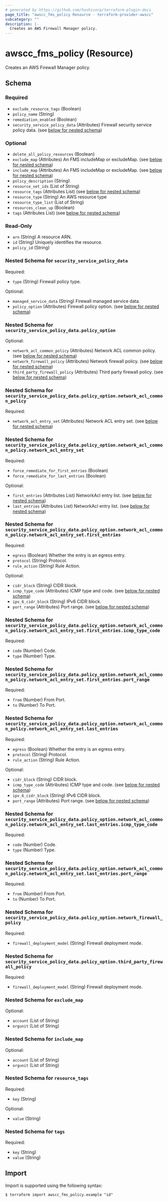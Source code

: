 ```yaml
---
# generated by https://github.com/hashicorp/terraform-plugin-docs
page_title: "awscc_fms_policy Resource - terraform-provider-awscc"
subcategory: ""
description: |-
  Creates an AWS Firewall Manager policy.
---
```


# awscc_fms_policy (Resource)

Creates an AWS Firewall Manager policy.



<!-- schema generated by tfplugindocs -->
## Schema

### Required

- `exclude_resource_tags` (Boolean)
- `policy_name` (String)
- `remediation_enabled` (Boolean)
- `security_service_policy_data` (Attributes) Firewall security service policy data. (see [below for nested schema](#nestedatt--security_service_policy_data))

### Optional

- `delete_all_policy_resources` (Boolean)
- `exclude_map` (Attributes) An FMS includeMap or excludeMap. (see [below for nested schema](#nestedatt--exclude_map))
- `include_map` (Attributes) An FMS includeMap or excludeMap. (see [below for nested schema](#nestedatt--include_map))
- `policy_description` (String)
- `resource_set_ids` (List of String)
- `resource_tags` (Attributes List) (see [below for nested schema](#nestedatt--resource_tags))
- `resource_type` (String) An AWS resource type
- `resource_type_list` (List of String)
- `resources_clean_up` (Boolean)
- `tags` (Attributes List) (see [below for nested schema](#nestedatt--tags))

### Read-Only

- `arn` (String) A resource ARN.
- `id` (String) Uniquely identifies the resource.
- `policy_id` (String)

<a id="nestedatt--security_service_policy_data"></a>
### Nested Schema for `security_service_policy_data`

Required:

- `type` (String) Firewall policy type.

Optional:

- `managed_service_data` (String) Firewall managed service data.
- `policy_option` (Attributes) Firewall policy option. (see [below for nested schema](#nestedatt--security_service_policy_data--policy_option))

<a id="nestedatt--security_service_policy_data--policy_option"></a>
### Nested Schema for `security_service_policy_data.policy_option`

Optional:

- `network_acl_common_policy` (Attributes) Network ACL common policy. (see [below for nested schema](#nestedatt--security_service_policy_data--policy_option--network_acl_common_policy))
- `network_firewall_policy` (Attributes) Network firewall policy. (see [below for nested schema](#nestedatt--security_service_policy_data--policy_option--network_firewall_policy))
- `third_party_firewall_policy` (Attributes) Third party firewall policy. (see [below for nested schema](#nestedatt--security_service_policy_data--policy_option--third_party_firewall_policy))

<a id="nestedatt--security_service_policy_data--policy_option--network_acl_common_policy"></a>
### Nested Schema for `security_service_policy_data.policy_option.network_acl_common_policy`

Required:

- `network_acl_entry_set` (Attributes) Network ACL entry set. (see [below for nested schema](#nestedatt--security_service_policy_data--policy_option--network_acl_common_policy--network_acl_entry_set))

<a id="nestedatt--security_service_policy_data--policy_option--network_acl_common_policy--network_acl_entry_set"></a>
### Nested Schema for `security_service_policy_data.policy_option.network_acl_common_policy.network_acl_entry_set`

Required:

- `force_remediate_for_first_entries` (Boolean)
- `force_remediate_for_last_entries` (Boolean)

Optional:

- `first_entries` (Attributes List) NetworkAcl entry list. (see [below for nested schema](#nestedatt--security_service_policy_data--policy_option--network_acl_common_policy--network_acl_entry_set--first_entries))
- `last_entries` (Attributes List) NetworkAcl entry list. (see [below for nested schema](#nestedatt--security_service_policy_data--policy_option--network_acl_common_policy--network_acl_entry_set--last_entries))

<a id="nestedatt--security_service_policy_data--policy_option--network_acl_common_policy--network_acl_entry_set--first_entries"></a>
### Nested Schema for `security_service_policy_data.policy_option.network_acl_common_policy.network_acl_entry_set.first_entries`

Required:

- `egress` (Boolean) Whether the entry is an egress entry.
- `protocol` (String) Protocol.
- `rule_action` (String) Rule Action.

Optional:

- `cidr_block` (String) CIDR block.
- `icmp_type_code` (Attributes) ICMP type and code. (see [below for nested schema](#nestedatt--security_service_policy_data--policy_option--network_acl_common_policy--network_acl_entry_set--first_entries--icmp_type_code))
- `ipv_6_cidr_block` (String) IPv6 CIDR block.
- `port_range` (Attributes) Port range. (see [below for nested schema](#nestedatt--security_service_policy_data--policy_option--network_acl_common_policy--network_acl_entry_set--first_entries--port_range))

<a id="nestedatt--security_service_policy_data--policy_option--network_acl_common_policy--network_acl_entry_set--first_entries--icmp_type_code"></a>
### Nested Schema for `security_service_policy_data.policy_option.network_acl_common_policy.network_acl_entry_set.first_entries.icmp_type_code`

Required:

- `code` (Number) Code.
- `type` (Number) Type.


<a id="nestedatt--security_service_policy_data--policy_option--network_acl_common_policy--network_acl_entry_set--first_entries--port_range"></a>
### Nested Schema for `security_service_policy_data.policy_option.network_acl_common_policy.network_acl_entry_set.first_entries.port_range`

Required:

- `from` (Number) From Port.
- `to` (Number) To Port.



<a id="nestedatt--security_service_policy_data--policy_option--network_acl_common_policy--network_acl_entry_set--last_entries"></a>
### Nested Schema for `security_service_policy_data.policy_option.network_acl_common_policy.network_acl_entry_set.last_entries`

Required:

- `egress` (Boolean) Whether the entry is an egress entry.
- `protocol` (String) Protocol.
- `rule_action` (String) Rule Action.

Optional:

- `cidr_block` (String) CIDR block.
- `icmp_type_code` (Attributes) ICMP type and code. (see [below for nested schema](#nestedatt--security_service_policy_data--policy_option--network_acl_common_policy--network_acl_entry_set--last_entries--icmp_type_code))
- `ipv_6_cidr_block` (String) IPv6 CIDR block.
- `port_range` (Attributes) Port range. (see [below for nested schema](#nestedatt--security_service_policy_data--policy_option--network_acl_common_policy--network_acl_entry_set--last_entries--port_range))

<a id="nestedatt--security_service_policy_data--policy_option--network_acl_common_policy--network_acl_entry_set--last_entries--icmp_type_code"></a>
### Nested Schema for `security_service_policy_data.policy_option.network_acl_common_policy.network_acl_entry_set.last_entries.icmp_type_code`

Required:

- `code` (Number) Code.
- `type` (Number) Type.


<a id="nestedatt--security_service_policy_data--policy_option--network_acl_common_policy--network_acl_entry_set--last_entries--port_range"></a>
### Nested Schema for `security_service_policy_data.policy_option.network_acl_common_policy.network_acl_entry_set.last_entries.port_range`

Required:

- `from` (Number) From Port.
- `to` (Number) To Port.





<a id="nestedatt--security_service_policy_data--policy_option--network_firewall_policy"></a>
### Nested Schema for `security_service_policy_data.policy_option.network_firewall_policy`

Required:

- `firewall_deployment_model` (String) Firewall deployment mode.


<a id="nestedatt--security_service_policy_data--policy_option--third_party_firewall_policy"></a>
### Nested Schema for `security_service_policy_data.policy_option.third_party_firewall_policy`

Required:

- `firewall_deployment_model` (String) Firewall deployment mode.




<a id="nestedatt--exclude_map"></a>
### Nested Schema for `exclude_map`

Optional:

- `account` (List of String)
- `orgunit` (List of String)


<a id="nestedatt--include_map"></a>
### Nested Schema for `include_map`

Optional:

- `account` (List of String)
- `orgunit` (List of String)


<a id="nestedatt--resource_tags"></a>
### Nested Schema for `resource_tags`

Required:

- `key` (String)

Optional:

- `value` (String)


<a id="nestedatt--tags"></a>
### Nested Schema for `tags`

Required:

- `key` (String)
- `value` (String)

## Import

Import is supported using the following syntax:

```shell
$ terraform import awscc_fms_policy.example "id"
```

